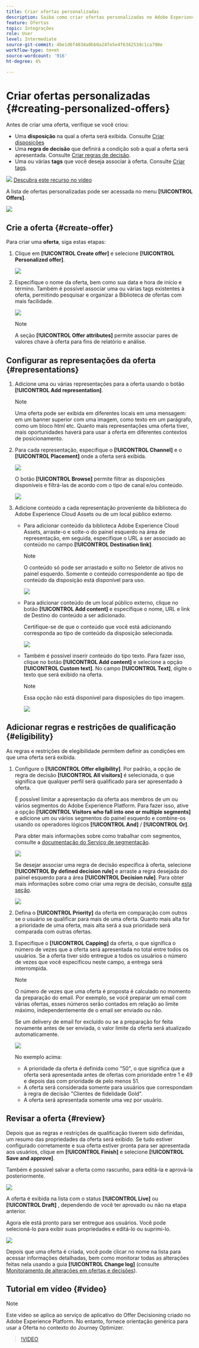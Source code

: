 ```yaml
---
title: Criar ofertas personalizadas
description: Saiba como criar ofertas personalizadas no Adobe Experience Platform.
feature: Ofertas
topic: Integrações
role: User
level: Intermediate
source-git-commit: 4be1d6f4034a0bb0a24fe5e4f634253dc1ca798e
workflow-type: tm+mt
source-wordcount: '916'
ht-degree: 4%

---
```


# Criar ofertas personalizadas {#creating-personalized-offers}

Antes de criar uma oferta, verifique se você criou:

* Uma **disposição** na qual a oferta será exibida. Consulte [Criar disposições](../offer-library/creating-placements.md)
* Uma **regra de decisão** que definirá a condição sob a qual a oferta será apresentada. Consulte [Criar regras de decisão](../offer-library/creating-decision-rules.md).
* Uma ou várias **tags** que você deseja associar à oferta. Consulte [Criar tags](../offer-library/creating-tags.md).

![](../../assets/do-not-localize/how-to-video.png) [Descubra este recurso no vídeo](#video)

A lista de ofertas personalizadas pode ser acessada no menu **[!UICONTROL Offers]**.

![](../../assets/offers_list.png)

## Crie a oferta {#create-offer}

Para criar uma **oferta**, siga estas etapas:

1. Clique em **[!UICONTROL Create offer]** e selecione **[!UICONTROL Personalized offer]**.

   ![](../../assets/create_offer.png)

1. Especifique o nome da oferta, bem como sua data e hora de início e término. Também é possível associar uma ou várias tags existentes à oferta, permitindo pesquisar e organizar a Biblioteca de ofertas com mais facilidade.

   ![](../../assets/offer_details.png)

   >[!NOTE]
   >
   >A seção **[!UICONTROL Offer attributes]** permite associar pares de valores chave à oferta para fins de relatório e análise.

## Configurar as representações da oferta {#representations}

1. Adicione uma ou várias representações para a oferta usando o botão **[!UICONTROL Add representation]**.

   >[!NOTE]
   >
   >Uma oferta pode ser exibida em diferentes locais em uma mensagem: em um banner superior com uma imagem, como texto em um parágrafo, como um bloco html etc. Quanto mais representações uma oferta tiver, mais oportunidades haverá para usar a oferta em diferentes contextos de posicionamento.

1. Para cada representação, especifique o **[!UICONTROL Channel]** e o **[!UICONTROL Placement]** onde a oferta será exibida.

   ![](../../assets/channel-placement.png)

   O botão **[!UICONTROL Browse]** permite filtrar as disposições disponíveis e filtrá-las de acordo com o tipo de canal e/ou conteúdo.

   ![](../../assets/browse-placements.png)

1. Adicione conteúdo a cada representação proveniente da biblioteca do Adobe Experience Cloud Assets ou de um local público externo.

   * Para adicionar conteúdo da biblioteca Adobe Experience Cloud Assets, arraste-o e solte-o do painel esquerdo na área de representação, em seguida, especifique o URL a ser associado ao conteúdo no campo **[!UICONTROL Destination link]**.

      >[!NOTE]
      >
      >O conteúdo só pode ser arrastado e solto no Seletor de ativos no painel esquerdo. Somente o conteúdo correspondente ao tipo de conteúdo da disposição está disponível para uso.

      ![](../../assets/offer_drag_content.png)

   * Para adicionar conteúdo de um local público externo, clique no botão **[!UICONTROL Add content]** e especifique o nome, URL e link de Destino do conteúdo a ser adicionado.

      Certifique-se de que o conteúdo que você está adicionando corresponda ao tipo de conteúdo da disposição selecionada.

      ![](../../assets/offer_add_content.png)

   * Também é possível inserir conteúdo do tipo texto. Para fazer isso, clique no botão **[!UICONTROL Add content]** e selecione a opção **[!UICONTROL Custom text]**. No campo **[!UICONTROL Text]**, digite o texto que será exibido na oferta.

      >[!NOTE]
      >
      >Essa opção não está disponível para disposições do tipo imagem.

      ![](../../assets/offer_text_content.png)

## Adicionar regras e restrições de qualificação {#eligibility}

As regras e restrições de elegibilidade permitem definir as condições em que uma oferta será exibida.

1. Configure o **[!UICONTROL Offer eligibility]**. Por padrão, a opção de regra de decisão **[!UICONTROL All visitors]** é selecionada, o que significa que qualquer perfil será qualificado para ser apresentado à oferta.

   É possível limitar a apresentação da oferta aos membros de um ou vários segmentos do Adobe Experience Platform. Para fazer isso, ative a opção **[!UICONTROL Visitors who fall into one or multiple segments]** e adicione um ou vários segmentos do painel esquerdo e combine-os usando os operadores lógicos **[!UICONTROL And]** / **[!UICONTROL Or]**.

   Para obter mais informações sobre como trabalhar com segmentos, consulte a [documentação do Serviço de segmentação](https://experienceleague.adobe.com/docs/experience-platform/segmentation/home.html).

   ![](../../assets/offer-eligibility-segment.png)

   Se desejar associar uma regra de decisão específica à oferta, selecione **[!UICONTROL By defined decision rule]** e arraste a regra desejada do painel esquerdo para a área **[!UICONTROL Decision rule]**. Para obter mais informações sobre como criar uma regra de decisão, consulte [esta seção](../offer-library/creating-decision-rules.md).

   ![](../../assets/offer_rule.png)

1. Defina o **[!UICONTROL Priority]** da oferta em comparação com outros se o usuário se qualificar para mais de uma oferta. Quanto mais alta for a prioridade de uma oferta, mais alta será a sua prioridade será comparada com outras ofertas.

1. Especifique o **[!UICONTROL Capping]** da oferta, o que significa o número de vezes que a oferta será apresentada no total entre todos os usuários. Se a oferta tiver sido entregue a todos os usuários o número de vezes que você especificou neste campo, a entrega será interrompida.

   >[!NOTE]
   >
   >O número de vezes que uma oferta é proposta é calculado no momento da preparação do email. Por exemplo, se você preparar um email com várias ofertas, esses números serão contados em relação ao limite máximo, independentemente de o email ser enviado ou não.
   >
   >Se um delivery de email for excluído ou se a preparação for feita novamente antes de ser enviada, o valor limite da oferta será atualizado automaticamente.

   ![](../../assets/offer_capping.png)

   No exemplo acima:

   * A prioridade da oferta é definida como &quot;50&quot;, o que significa que a oferta será apresentada antes de ofertas com prioridade entre 1 e 49 e depois das com prioridade de pelo menos 51.
   * A oferta será considerada somente para usuários que correspondam à regra de decisão &quot;Clientes de fidelidade Gold&quot;.
   * A oferta será apresentada somente uma vez por usuário.

## Revisar a oferta {#review}

Depois que as regras e restrições de qualificação tiverem sido definidas, um resumo das propriedades da oferta será exibido. Se tudo estiver configurado corretamente e sua oferta estiver pronta para ser apresentada aos usuários, clique em **[!UICONTROL Finish]** e selecione **[!UICONTROL Save and approve]**.

Também é possível salvar a oferta como rascunho, para editá-la e aprová-la posteriormente.

![](../../assets/offer_review.png)

A oferta é exibida na lista com o status **[!UICONTROL Live]** ou **[!UICONTROL Draft]** , dependendo de você ter aprovado ou não na etapa anterior.

Agora ele está pronto para ser entregue aos usuários. Você pode selecioná-lo para exibir suas propriedades e editá-lo ou suprimi-lo.

![](../../assets/offer_created.png)

Depois que uma oferta é criada, você pode clicar no nome na lista para acessar informações detalhadas, bem como monitorar todas as alterações feitas nela usando a guia **[!UICONTROL Change log]** (consulte [Monitoramento de alterações em ofertas e decisões](../get-started/user-interface.md#monitoring-changes)).

## Tutorial em vídeo {#video}

>[!NOTE]
>
>Este vídeo se aplica ao serviço de aplicativo do Offer Decisioning criado no Adobe Experience Platform. No entanto, fornece orientação genérica para usar a Oferta no contexto do Journey Optimizer.

>[!VIDEO](https://video.tv.adobe.com/v/329375?quality=12)
